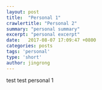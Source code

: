 ```yaml
---
layout: post
title:  "Personal 1"
crawlertitle: "Personal 2"
summary: "personal summary"
excerpt: "personal excerpt"
date:   2017-08-07 17:09:47 +0800
categories: posts
tags: 'personal'
type: 'short'
author: jingrong
---
```

test test personal 1
